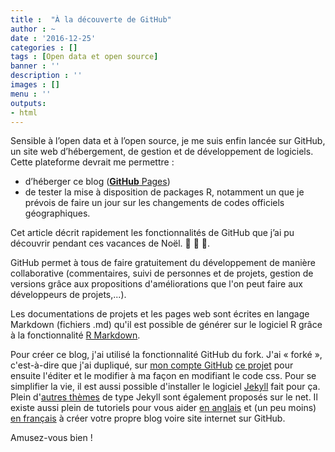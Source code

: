 ```yaml
---
title :  "À la découverte de GitHub"
author : ~
date : '2016-12-25'
categories : []
tags : [Open data et open source]
banner : ''
description : ''
images : []
menu : ''
outputs:
- html
---
```



Sensible à l’open data et à l’open source, je me suis enfin lancée sur GitHub, un site web d’hébergement, de gestion et de développement de logiciels. Cette plateforme devrait me permettre : 

-	d’héberger ce blog ([**GitHub** Pages](https://pages.github.com/)) 
-	de tester la mise à disposition de packages R, notamment un que je prévois de faire un jour sur les changements de codes officiels géographiques. 


Cet article décrit rapidement les fonctionnalités de GitHub que j’ai pu découvrir pendant ces vacances de Noël. :christmas_tree: :gift: :santa:. 

<!--more-->

GitHub permet à tous de faire gratuitement du développement de manière collaborative (commentaires, suivi de personnes et de projets, gestion de versions grâce aux propositions d'améliorations que l'on peut faire aux développeurs de projets,...).

Les documentations de projets et les pages web sont écrites en langage Markdown (fichiers .md) qu'il est possible de générer sur le logiciel R grâce à la fonctionnalité [R Markdown](http://rmarkdown.rstudio.com/). 

Pour créer ce blog, j'ai utilisé la fonctionnalité GitHub du fork. J'ai « forké », c'est-à-dire que j'ai dupliqué, sur [mon compte GitHub](https://github.com/antuki/) [ce projet](https://github.com/barryclark/jekyll-now) pour ensuite l'éditer et le modifier à ma façon en modifiant le code css. Pour se simplifier la vie, il est aussi possible d'installer le logiciel [Jekyll](https://jekyllrb.com/docs/installation/) fait pour ça. Plein d'[autres thèmes](https://drjekyllthemes.github.io/)  de type Jekyll sont également proposés sur le net. Il existe aussi plein de tutoriels pour vous aider [en anglais](http://andysouth.github.io/)  et (un peu moins) [en français](http://www.nicoespeon.com/fr/2013/04/faire-son-blog-avec-jekyll/) à créer votre propre blog voire site internet sur GitHub.

Amusez-vous bien ! 
